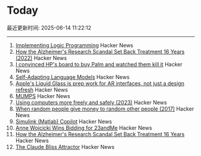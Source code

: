 # Today

最近更新时间: 2025-06-14 11:22:12

--- 
1. [Implementing Logic Programming](https://btmc.substack.com/p/implementing-logic-programming) Hacker News
2. [How the Alzheimer's Research Scandal Set Back Treatment 16 Years (2022)](https://www.discovermagazine.com/the-sciences/false-alzheimers-study-could-set-research-back-16-years) Hacker News
3. [I convinced HP's board to buy Palm and watched them kill it](https://philmckinney.substack.com/p/i-convinced-hps-board-to-buy-palm) Hacker News
4. [Self-Adapting Language Models](https://arxiv.org/abs/2506.10943) Hacker News
5. [Apple's Liquid Glass is prep work for AR interfaces, not just a design refresh](https://omc345.substack.com/p/from-skeuomorphic-to-liquid-glass) Hacker News
6. [MUMPS](https://en.wikipedia.org/wiki/MUMPS) Hacker News
7. [Using computers more freely and safely (2023)](https://akkartik.name/freewheeling/) Hacker News
8. [When random people give money to random other people (2017)](https://quomodocumque.wordpress.com/2017/06/27/when-random-people-give-money-to-random-other-people/) Hacker News
9. [Simulink (Matlab) Copilot](https://github.com/Kaamuli/Bloxi) Hacker News
10. [Anne Wojcicki Wins Bidding for 23andMe](https://www.wsj.com/tech/biotech/anne-wojcicki-wins-bidding-for-23andme-92dcfd5b) Hacker News
11. [How the Alzheimer's Research Scandal Set Back Treatment 16 Years](https://www.discovermagazine.com/the-sciences/false-alzheimers-study-could-set-research-back-16-years) Hacker News
12. [The Claude Bliss Attractor](https://www.astralcodexten.com/p/the-claude-bliss-attractor) Hacker News
